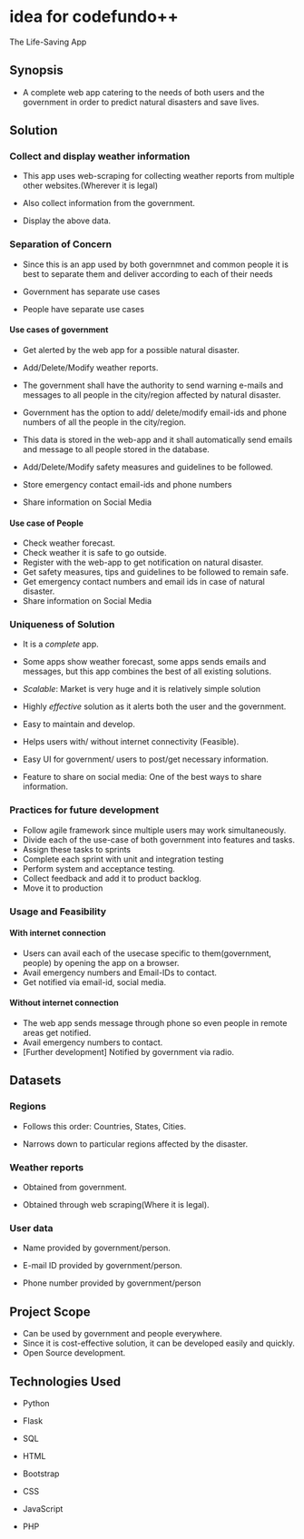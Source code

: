 # idea for codefundo++

The Life-Saving App

## Synopsis

* A complete web app catering to the needs of both users and the government in order to predict natural disasters and save lives.

## Solution

### Collect and display weather information

* This app uses web-scraping for collecting weather reports from multiple other websites.(Wherever it is legal)

* Also collect information from the government.

* Display the above data.

### Separation of Concern

* Since this is an app used by both governmnet and common people it is best to separate them and deliver according to each of their needs

* Government has separate use cases

* People have separate use cases

#### Use cases of government

* Get alerted by the web app for a possible natural disaster.

* Add/Delete/Modify weather reports.

* The government shall have the authority to send warning e-mails and messages to all people in the city/region affected by natural disaster.

* Government has the option to add/ delete/modify email-ids and phone numbers of all the people in the city/region.

* This data is stored in the web-app and it shall automatically send emails and message to all people stored in the database.

* Add/Delete/Modify safety measures and guidelines to be followed.

* Store emergency contact email-ids and phone numbers

* Share information on Social Media

#### Use case of People

* Check weather forecast.
* Check weather it is safe to go outside.
* Register with the web-app to get notification on natural disaster.
* Get safety measures, tips and guidelines to be followed to remain safe.
* Get emergency contact numbers and email ids in case of natural disaster.
* Share information on Social Media

### Uniqueness of Solution

* It is a *complete* app.

* Some apps show weather forecast, some apps sends emails and messages, but this app combines the best of all existing solutions.

* *Scalable*: Market is very huge and it is relatively simple solution

* Highly *effective* solution as it alerts both the user and the government.

* Easy to maintain and develop.

* Helps users with/ without internet connectivity (Feasible).

* Easy UI for government/ users to post/get necessary information.

* Feature to share on social media: One of the best ways to share information.


### Practices for future  development

* Follow agile framework since multiple users may work simultaneously.
* Divide each of the use-case of both government into features and tasks.
* Assign these tasks to sprints
* Complete each sprint with unit and integration testing
* Perform system and acceptance testing.
* Collect feedback and add it to product backlog.
* Move it to production

### Usage and Feasibility

#### With internet connection

* Users can avail each of the usecase specific to them(government, people) by opening the app on a browser.
* Avail emergency numbers and Email-IDs to contact.
* Get notified via email-id, social media.

#### Without internet connection

* The web app sends message through phone so even people in remote areas get notified.
* Avail emergency numbers to contact.
* [Further development] Notified by government via radio.

## Datasets

### Regions

* Follows this order: Countries, States, Cities.

* Narrows down to particular regions affected by the disaster.

### Weather reports

* Obtained from government.

* Obtained through web scraping(Where it is legal).

### User data

* Name provided by government/person.

* E-mail ID provided by government/person.
* Phone number provided by government/person

## Project Scope

* Can be used by government and people everywhere.
* Since it is cost-effective solution, it can be developed easily and quickly.
* Open Source development.

## Technologies Used

* Python

* Flask

* SQL

* HTML

* Bootstrap

* CSS

* JavaScript

* PHP
